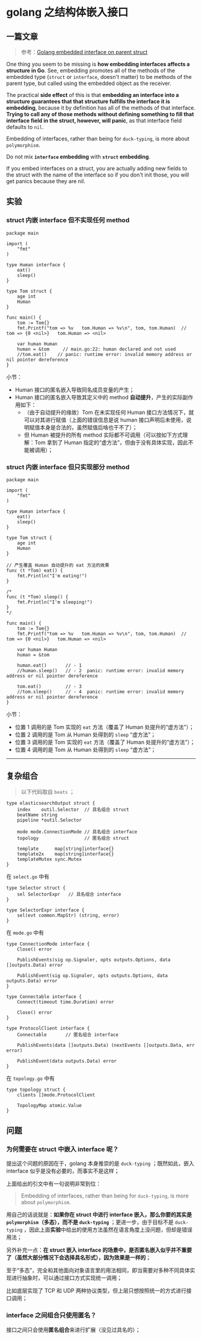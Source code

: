 # golang 之结构体嵌入接口

## 一篇文章

> 参考：[Golang embedded interface on parent struct](https://stackoverflow.com/questions/38043678/golang-embedded-interface-on-parent-struct)


One thing you seem to be missing is **how embedding interfaces affects a structure in Go**. See, embedding promotes all of the methods of the embedded type (`struct` or `interface`, doesn't matter) to be methods of the parent type, but called using the embedded object as the receiver.

The practical **side effect** of this is that **embedding an interface into a structure guarantees that that structure fulfills the interface it is embedding**, because it by definition has all of the methods of that interface. **Trying to call any of those methods without defining something to fill that interface field in the struct, however, will panic**, as that interface field defaults to `nil`.

Embedding of interfaces, rather than being for `duck-typing`, is more about `polymorphism`. 

Do not mix **`interface` embedding** with **`struct` embedding**.

If you embed interfaces on a struct, you are actually adding new fields to the struct with the name of the interface so if you don't init those, you will get panics because they are nil.


## 实验

### struct 内嵌 interface 但不实现任何 method

```
package main

import (
	"fmt"
)

type Human interface {
    eat()
    sleep()
}

type Tom struct {
    age int
    Human
}

func main() {	
	tom := Tom{}
	fmt.Printf("tom => %v   tom.Human => %v\n", tom, tom.Human)  // tom => {0 <nil>}   tom.Human => <nil>
	
	var human Human
	human = &tom     // main.go:22: human declared and not used
	//tom.eat()    // panic: runtime error: invalid memory address or nil pointer dereference
}
```

小节：

- Human 接口的匿名嵌入导致同名成员变量的产生；
- Human 接口的匿名嵌入导致其定义中的 method **自动提升**，产生的实际副作用如下：
    - （由于自动提升的缘故）Tom 在未实现任何 Human 接口方法情况下，就可以对其进行赋值（上面的错误信息是说 human 接口声明后未使用，说明赋值本身是合法的，虽然赋值后啥也干不了）；
    - 但 Human 被提升的所有 method 实际都不可调用（可以按如下方式理解：Tom 拿到了 Human 指定的“虚方法”，但由于没有具体实现，因此不能被调用）；


### struct 内嵌 interface 但只实现部分 method

```
package main

import (
	"fmt"
)

type Human interface {
    eat()
    sleep()
}

type Tom struct {
    age int
    Human
}

// 产生覆盖 Human 自动提升的 eat 方法的效果
func (t *Tom) eat() {
    fmt.Println("I'm eating!")
}

/*
func (t *Tom) sleep() {
    fmt.Println("I'm sleeping!")
}
*/

func main() {	
	tom := Tom{}
	fmt.Printf("tom => %v   tom.Human => %v\n", tom, tom.Human)  // tom => {0 <nil>}   tom.Human => <nil>
	
	var human Human
	human = &tom
	
	human.eat()       // - 1
	//human.sleep()   // - 2  panic: runtime error: invalid memory address or nil pointer dereference
	
	tom.eat()         // - 3
	//tom.sleep()     // - 4  panic: runtime error: invalid memory address or nil pointer dereference
}
```

小节：

- 位置 1 调用的是 Tom 实现的 `eat` 方法（覆盖了 Human 处提升的“虚方法”）；
- 位置 2 调用的是 Tom 从 Human 处得到的 `sleep` “虚方法”；
- 位置 3 调用的是 Tom 实现的 `eat` 方法（覆盖了 Human 处提升的“虚方法”）；
- 位置 4 调用的是 Tom 从 Human 处得到的 `sleep` “虚方法”；


----------


## 复杂组合

> 以下代码取自 `beats` ；

```golang
type elasticsearchOutput struct {
	index    outil.Selector  // 具名组合 struct
	beatName string
	pipeline *outil.Selector

	mode mode.ConnectionMode // 具名组合 interface
	topology                 // 匿名组合 struct

	template      map[string]interface{}
	template2x    map[string]interface{}
	templateMutex sync.Mutex
}
```

在 `select.go` 中有

```
type Selector struct {
	sel SelectorExpr   // 具名组合 interface
}

type SelectorExpr interface {
	sel(evt common.MapStr) (string, error)
}
```

在 `mode.go` 中有

```golang
type ConnectionMode interface {
	Close() error

	PublishEvents(sig op.Signaler, opts outputs.Options, data []outputs.Data) error

	PublishEvent(sig op.Signaler, opts outputs.Options, data outputs.Data) error
}

type Connectable interface {
	Connect(timeout time.Duration) error

	Close() error
}

type ProtocolClient interface {
	Connectable       // 匿名组合 interface

	PublishEvents(data []outputs.Data) (nextEvents []outputs.Data, err error)

	PublishEvent(data outputs.Data) error
}
```

在 `topology.go` 中有

```golang
type topology struct {
	clients []mode.ProtocolClient

	TopologyMap atomic.Value
}
```

## 问题

### 为何需要在 struct 中嵌入 interface 呢？

提出这个问题的原因在于，golang 本身推崇的是 `duck-typing` ；既然如此，嵌入 interface 似乎是没有必要的，而事实不是这样；

上面给出的引文中有一句说明非常到位：

> Embedding of interfaces, rather than being for `duck-typing`, is more about `polymorphism`. 

用自己的话说就是：**如果你在 struct 中进行 interface 嵌入，那么你要的其实是 `polymorphism`（多态），而不是 `duck-typing`** ；更进一步，由于目标不是 `duck-typing` ，因此上面**实验**中给出的使用方法虽然在语言角度上没问题，但却是错误用法；

另外补充一点：**在 struct 嵌入 interface 的场景中，是否匿名嵌入似乎并不重要了（虽然大部分情况下会选择具名形式），因为效果是一样的**；

至于“多态”，完全和其他面向对象语言里的用法相同，即当需要对多种不同具体实现进行抽象时，可以通过接口方式实现统一调用；

比如底层实现了 TCP 和 UDP 两种协议类型，但上层只想按照统一的方式进行接口调用；


### interface 之间组合只使用匿名？

接口之间只会使用**匿名组合**来进行扩展（没见过具名的）；


